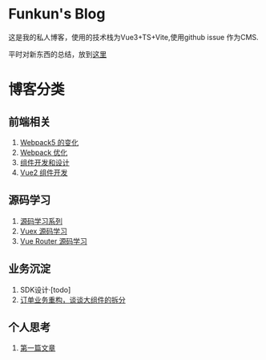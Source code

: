 # Funkun's Blog

这是我的私人博客，使用的技术栈为Vue3+TS+Vite,使用github issue 作为CMS.

平时对新东西的总结，放到[这里](https://github.com/vivipure/TIL)

# 博客分类

## 前端相关
1. [Webpack5 的变化](https://github.com/vivipure/blog/issues/2)
2. [Webpack 优化](https://github.com/vivipure/blog/issues/3)
3. [组件开发和设计](https://github.com/vivipure/blog/issues/4)
4. [Vue2 组件开发](https://github.com/vivipure/blog/issues/5)

## 源码学习
1. [源码学习系列](https://github.com/vivipure/blog/issues/7)
2. [Vuex 源码学习](https://github.com/vivipure/blog/issues/6)
3. [Vue Router 源码学习](https://github.com/vivipure/blog/issues/8)

## 业务沉淀
1. SDK设计·[todo]
2. [订单业务重构，谈谈大组件的拆分](https://github.com/vivipure/blog/issues/9)


## 个人思考
1. [第一篇文章](https://github.com/vivipure/blog/issues/1)
